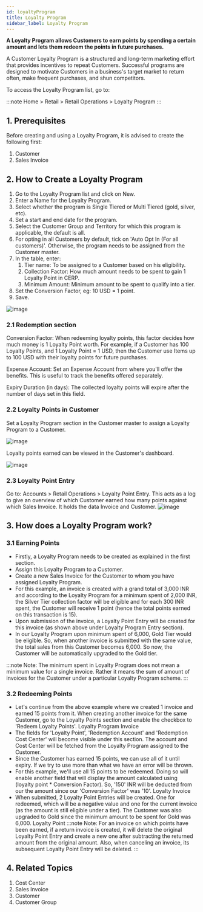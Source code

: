 ```yaml
---
id: loyaltyProgram
title: Loyalty Program
sidebar_label: Loyalty Program
---
```


**A Loyalty Program allows Customers to earn points by spending a certain amount and lets them redeem the points in future purchases.**

A Customer Loyalty Program is a structured and long-term marketing effort that provides incentives to repeat Customers. Successful programs are designed to motivate Customers in a business's target market to return often, make frequent purchases, and shun competitors.

To access the Loyalty Program list, go to:

:::note
Home > Retail > Retail Operations > Loyalty Program
:::

## 1. Prerequisites

Before creating and using a Loyalty Program, it is advised to create the following first:

1. Customer
1. Sales Invoice

## 2. How to Create a Loyalty Program

1. Go to the Loyalty Program list and click on New.
1. Enter a Name for the Loyalty Program.
1. Select whether the program is Single Tiered or Multi Tiered (gold, silver, etc).
1. Set a start and end date for the program.
1. Select the Customer Group and Territory for which this program is applicable, the default is all.
1. For opting in all Customers by default, tick on 'Auto Opt In (For all customers)'. Otherwise, the program needs to be assigned from the Customer master.
1. In the table, enter:
   1. Tier name: To be assigned to a Customer based on his eligibility.
   1. Collection Factor: How much amount needs to be spent to gain 1 Loyalty Point in CERP.
   1. Minimum Amount: Minimum amount to be spent to qualify into a tier.
1. Set the Conversion Factor, eg: 10 USD = 1 point.
1. Save.

![image](images/image.jpg)

### 2.1 Redemption section

Conversion Factor: When redeeming loyalty points, this factor decides how much money is 1 Loyalty Point worth. For example, if a Customer has 100 Loyalty Points, and 1 Loyalty Point = 1 USD, then the Customer use Items up to 100 USD with their loyalty points for future purchases.

Expense Account: Set an Expense Account from where you'll offer the benefits. This is useful to track the benefits offered separately.

Expiry Duration (in days): The collected loyalty points will expire after the number of days set in this field.

### 2.2 Loyalty Points in Customer

Set a Loyalty Program section in the Customer master to assign a Loyalty Program to a Customer.

![image](images/image.jpg)

Loyalty points earned can be viewed in the Customer's dashboard.

![image](images/image.jpg)

### 2.3 Loyalty Point Entry

Go to: Accounts > Retail Operations > Loyalty Point Entry. This acts as a log to give an overview of which Customer earned how many points against which Sales Invoice. It holds the data Invoice and Customer.
![image](images/image.jpg)

## 3. How does a Loyalty Program work?

### 3.1 Earning Points

- Firstly, a Loyalty Program needs to be created as explained in the first section.
- Assign this Loyalty Program to a Customer.
- Create a new Sales Invoice for the Customer to whom you have assigned Loyalty Program.
- For this example, an invoice is created with a grand total of 3,000 INR and according to the Loyalty Program for a minimum spent of 2,000 INR, the Silver Tier collection factor will be eligible and for each 300 INR spent, the Customer will receive 1 point (hence the total points earned on this transaction is 15).
- Upon submission of the invoice, a Loyalty Point Entry will be created for this invoice (as shown above under Loyalty Program Entry section).
- In our Loyalty Program upon minimum spent of 6,000, Gold Tier would be eligible. So, when another invoice is submitted with the same value, the total sales from this Customer becomes 6,000. So now, the Customer will be automatically upgraded to the Gold tier.

:::note
Note: The minimum spent in Loyalty Program does not mean a minimum value for a single invoice. Rather it means the sum of amount of invoices for the Customer under a particular Loyalty Program scheme.
:::

### 3.2 Redeeming Points

- Let's continue from the above example where we created 1 invoice and earned 15 points from it. When creating another invoice for the same Customer, go to the Loyalty Points section and enable the checkbox to 'Redeem Loyalty Points'. Loyalty Program Invoice
- The fields for 'Loyalty Point', 'Redemption Account' and 'Redemption Cost Center' will become visible under this section. The account and Cost Center will be fetched from the Loyalty Program assigned to the Customer.
- Since the Customer has earned 15 points, we can use all of it until expiry. If we try to use more than what we have an error will be thrown.
- For this example, we'll use all 15 points to be redeemed. Doing so will enable another field that will display the amount calculated using (loyalty point \* Conversion Factor). So, '150' INR will be deducted from our the amount since our 'Conversion Factor' was '10'. Loyalty Invoice
- When submitted, 2 Loyalty Point Entries will be created. One for redeemed, which will be a negative value and one for the current invoice (as the amount is still eligible under a tier). The Customer was also upgraded to Gold since the minimum amount to be spent for Gold was 6,000. Loyalty Point
  :::note
  Note: For an invoice on which points have been earned, if a return invoice is created, it will delete the original Loyalty Point Entry and create a new one after subtracting the returned amount from the original amount. Also, when canceling an invoice, its subsequent Loyalty Point Entry will be deleted.
  :::

## 4. Related Topics

1. Cost Center
1. Sales Invoice
1. Customer
1. Customer Group
